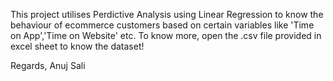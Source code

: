 This project utilises Perdictive Analysis using Linear Regression to know the behaviour of ecommerce customers based on certain variables like 'Time on App','Time on Website' etc.
To know more, open the .csv file provided in excel sheet to know the dataset!




Regards,
Anuj Sali
